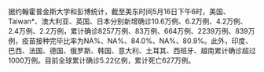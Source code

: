 据约翰霍普金斯大学和彭博统计，截至美东时间5月16日下午6时，美国、Taiwan*、澳大利亚、英国、日本分别新增确诊10.6万例、6.2万例、4.2万例、2.4万例、2.2万例，累计确诊8257万例、83万例、664万例、2239万例、839万例，疫苗接种完毕比率为NA%、NA%、84.0%、NA%、80.9%。此外，印度、巴西、法国、德国、俄罗斯、韩国、意大利、土耳其、西班牙、越南累计确诊超过1000万例。目前全球累计确诊5.22亿例，累计死亡627万例。